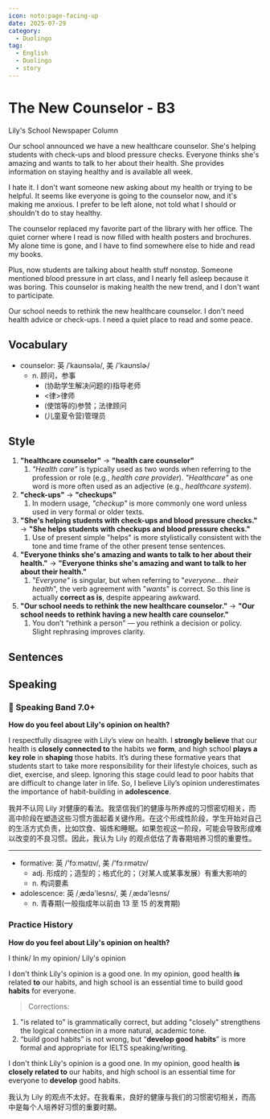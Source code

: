 ```yaml
---
icon: noto:page-facing-up
date: 2025-07-29
category:
  - Duolingo
tag:
  - English
  - Duolingo
  - story
---
```


# The New Counselor - B3

Lily's School Newspaper Column

Our school announced we have a new healthcare counselor. She's helping students with check-ups and blood pressure checks. Everyone thinks she's amazing and wants to talk to her about their health. She provides information on staying healthy and is available all week.

I hate it. I don't want someone new asking about my health or trying to be helpful. It seems like everyone is going to the counselor now, and it's making me anxious. I prefer to be left alone, not told what I should or shouldn't do to stay healthy.

The counselor replaced my favorite part of the library with her office. The quiet corner where I read is now filled with health posters and brochures. My alone time is gone, and I have to find somewhere else to hide and read my books.

Plus, now students are talking about health stuff nonstop. Someone mentioned blood pressure in art class, and I nearly fell asleep because it was boring. This counselor is making health the new trend, and I don't want to participate.

Our school needs to rethink the new healthcare counselor. I don't need health advice or check-ups. I need a quiet place to read and some peace.

## Vocabulary

- counselor: 英 /ˈkaʊnsələ/, 美 /'kaʊnslɚ/
  - n. 顾问，参事
    - (协助学生解决问题的)指导老师
    - <律>律师
    - (使馆等的)参赞；法律顾问
    - (儿童夏令营)管理员

## Style

1. **"healthcare counselor"** → **"health care counselor"**
   1. _"Health care"_ is typically used as two words when referring to the profession or role (e.g., _health care provider_). _"Healthcare"_ as one word is more often used as an adjective (e.g., _healthcare system_).
2. **"check-ups"** → **"checkups"**
   1. In modern usage, _"checkup"_ is more commonly one word unless used in very formal or older texts.
3. **"She's helping students with check-ups and blood pressure checks."** → **"She helps students with checkups and blood pressure checks."**
   1. Use of present simple "helps" is more stylistically consistent with the tone and time frame of the other present tense sentences.
4. **"Everyone thinks she's amazing and wants to talk to her about their health."** → **"Everyone thinks she's amazing and want to talk to her about their health."**
   1. _"Everyone"_ is singular, but when referring to "_everyone… their health_", the verb agreement with "_wants_" is correct. So this line is actually **correct as is**, despite appearing awkward.
5. **"Our school needs to rethink the new healthcare counselor."** → **"Our school needs to rethink having a new health care counselor."**
   1. You don’t “rethink a person” — you rethink a decision or policy. Slight rephrasing improves clarity.

## Sentences

## Speaking

### 🌟 Speaking Band 7.0+

**How do you feel about Lily's opinion on health?**

I respectfully disagree with Lily’s view on health. I **strongly believe** that our health is **closely connected to** the habits we **form**, and high school **plays a key role** in **shaping** those habits. It’s during these formative years that students start to take more responsibility for their lifestyle choices, such as diet, exercise, and sleep. Ignoring this stage could lead to poor habits that are difficult to change later in life. So, I believe Lily’s opinion underestimates the importance of habit-building in **adolescence**.

我并不认同 Lily 对健康的看法。我坚信我们的健康与所养成的习惯密切相关，而高中阶段在塑造这些习惯方面起着关键作用。在这个形成性阶段，学生开始对自己的生活方式负责，比如饮食、锻炼和睡眠。如果忽视这一阶段，可能会导致形成难以改变的不良习惯。因此，我认为 Lily 的观点低估了青春期培养习惯的重要性。

---

- formative: 英 /'fɔːmətɪv/, 美 /'fɔːrmətɪv/
  - adj. 形成的；造型的；格式化的；（对某人或某事发展）有重大影响的
  - n. 构词要素
- adolescence: 英 /ˌædə'lesns/, 美 /ˌædə'lesns/
  - n. 青春期(一般指成年以前由 13 至 15 的发育期)

### Practice History

**How do you feel about Lily's opinion on health?**

I think/ In my opinion/ Lily's opinion

I don't think Lily's opinion is a good one. In my opinion, good health **is** related **to** our habits, and high school is an essential time to build good **habits** for everyone.

> Corrections:

1. "is related to" is grammatically correct, but adding "closely" strengthens the logical connection in a more natural, academic tone.
2. “build good habits” is not wrong, but “**develop good habits**” is more formal and appropriate for IELTS speaking/writing.

I don't think Lily's opinion is a good one. In my opinion, good health **is closely related to** our habits, and high school is an essential time for everyone to **develop** good habits.

我认为 Lily 的观点不太好。在我看来，良好的健康与我们的习惯密切相关，而高中是每个人培养好习惯的重要时期。
